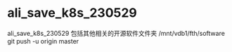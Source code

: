 # ali_save_k8s_230529
ali_save_k8s_230529  包括其他相关的开源软件文件夹     /mnt/vdb1/fth/software
git push -u origin master
